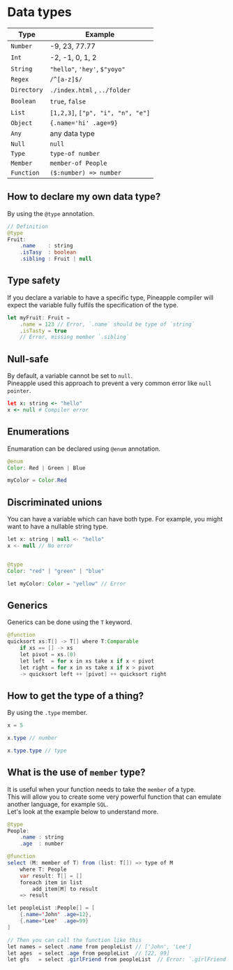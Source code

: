 # Data types

|Type|Example|  
|--|--|  
|`Number`|-9, 23, 77.77|
|`Int`|-2, -1, 0, 1, 2|
|`String`|`"hello"`, `'hey'`, `$"yoyo"`|
|`Regex`|`/^[a-z]$/`|
|`Directory`|`./index.html` , `../folder`|
|`Boolean`|`true`, `false`|
|`List`|`[1,2,3]`, `["p", "i", "n", "e"]`|
|`Object`|`{.name='hi' .age=9}`|
|`Any`|any data type|
|`Null`|`null`|
|`Type`|`type-of number`|
|`Member`|`member-of People`|
|`Function`|`($:number) => number`|


## How to declare my own data type?
By using the `@type` annotation.
```java
// Definition
@type 
Fruit:
    .name    : string
    .isTasy  : boolean
    .sibling : Fruit | null
```

## Type safety
If you declare a variable to have a specific type, Pineapple compiler will expect the variable fully fulfils the specification of the type.
```js
let myFruit: Fruit = 
    .name = 123 // Error, `.name` should be type of `string`
    .isTasty = true
    // Error, missing member `.sibling`
```


## Null-safe
By default, a variable cannot be set to `null`.  
Pineapple used this approach to prevent a very common error like `null pointer`.
```coffee
let x: string <- "hello"
x <- null # Compiler error
```

## Enumerations
Enumaration can be declared using `@enum` annotation.
```java
@enum
Color: Red | Green | Blue

myColor = Color.Red
```

## Discriminated unions
You can have a variable which can have both type. For example, you might want to have a nullable string type.
```java
let x: string | null <- "hello"
x <- null // No error


@type 
Color: "red" | "green" | "blue"

let myColor: Color = "yellow" // Error
```


## Generics
Generics can be done using the `T` keyword.
```java
@function
quicksort xs:T[] -> T[] where T:Comparable
    if xs == [] -> xs
    let pivot = xs.(0)
    let left  = for x in xs take x if x < pivot
    let right = for x in xs take x if x > pivot
    -> quicksort left ++ [pivot] ++ quicksort right
```

## How to get the type of a thing?
By using the `.type` member. 
```java
x = 5

x.type // number

x.type.type // type

```

## What is the use of `member` type?
It is useful when your function needs to take the `member` of a type.  
This will allow you to create some very powerful function that can emulate another language, for example `SQL`.  
Let's look at the example below to understand more.

```java
@type
People:
    .name : string
    .age  : number

@function
select (M: member of T) from (list: T[]) => type of M
    where T: People
    var result: T[] = []
    foreach item in list
        add item[M] to result
    => result

let peopleList :People[] = [
    {.name='John' .age=12},
    {.name='Lee'  .age=99}
]

// Then you can call the function like this
let names = select .name from peopleList // ['John', 'Lee']
let ages  = select .age from peopleList  // [22, 99]
let gfs   = select .girlFriend from peopleList  // Error: `.girlFriend` is not a member of `People`
```